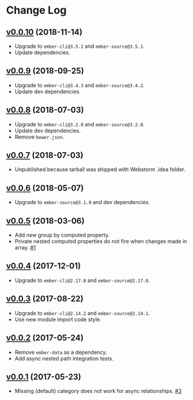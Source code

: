 # Change Log

## [v0.0.10](https://github.com/scottwernervt/ember-cli-group-by/tree/v0.0.10) (2018-11-14)

- Upgrade to `ember-cli@3.5.1` and `ember-source@3.5.1`.
- Update dependencies.

## [v0.0.9](https://github.com/scottwernervt/ember-cli-group-by/tree/v0.0.9) (2018-09-25)

- Upgrade to `ember-cli@3.4.3` and `ember-source@3.4.2`.
- Update dev dependencies.

## [v0.0.8](https://github.com/scottwernervt/ember-cli-group-by/tree/v0.0.8) (2018-07-03)

- Upgrade to `ember-cli@3.2.0` and `ember-source@3.2.0`.
- Update dev dependencies.
- Remove `bower.json`.

## [v0.0.7](https://github.com/scottwernervt/ember-cli-group-by/tree/v0.0.7) (2018-07-03)

- Unpublished because tarball was shipped with Webstorm .idea folder.

## [v0.0.6](https://github.com/scottwernervt/ember-cli-group-by/tree/v0.0.6) (2018-05-07)

- Upgrade to `ember-source@3.1.0` and dev dependencies. 

## [v0.0.5](https://github.com/scottwernervt/ember-cli-group-by/tree/v0.0.5) (2018-03-06)

- Add new group by computed property.
- Private nested computed properties do not fire when changes made in array. [\#1](https://github.com/scottwernervt/ember-cli-group-by/issues/1)

## [v0.0.4](https://github.com/scottwernervt/ember-cli-group-by/tree/v0.0.4) (2017-12-01)

- Upgrade to `ember-cli@2.17.0` and `ember-source@2.17.0`.

## [v0.0.3](https://github.com/scottwernervt/ember-cli-group-by/tree/v0.0.3) (2017-08-22)

- Upgrade to `ember-cli@2.14.2` and `ember-source@2.14.1`.
- Use new module import code style.

## [v0.0.2](https://github.com/scottwernervt/ember-cli-group-by/tree/v0.0.2) (2017-05-24)

- Remove `ember-data` as a dependency.
- Add async nested path integration tests.

## [v0.0.1](https://github.com/scottwernervt/ember-cli-group-by/tree/v0.0.1) (2017-05-23)

- Missing (default) category does not work for async relationships. [\#3](https://github.com/scottwernervt/ember-cli-group-by/issues/3)
